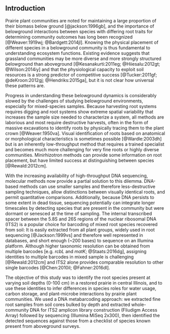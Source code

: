 
## Introduction

Prairie plant communities are noted for maintaining a large proportion of their biomass below ground [@jackson:1996gb], and the importance of belowground interactions between species with differing root traits for determining community outcomes has long been recognized [@Weaver:1919wj; @Bardgett:2014jl]. Knowing the physical placement of different species in a belowground community is thus fundamental to understanding ecosystem functions. Existing evidence suggests that grassland communities may be more diverse and more strongly structured belowground than aboveground [@Kesanakurti:2011eg; @Hiiesalu:2012gt; @Wilson:2014iy] and that the physiological capacity to exploit soil resources is a strong predictor of competitive success [@Tucker:2011gf; @deKroon:2012gj; @Hendriks:2015ga], but it is not clear how universal these patterns are.

Progress in understanding these belowground dynamics is considerably slowed by the challenges of studying belowground environments, especially for mixed-species samples. Because harvesting root systems requires digging and root systems show extreme spatial variability that increases the sample size needed to characterize a system, all methods are laborious and most require destructive harvests, often in the form of massive excavations to identify roots by physically tracing them to the plant crown [@Weaver:1950va]. Visual identification of roots based on anatomical or morphological characteristics is sometimes possible [@Wardle:2003dh] but is an inherently low-throughput method that requires a trained specialist and becomes much more challenging for very fine roots or highly diverse communities. Minirhizotron methods can provide some information on root placement, but have limited success at distinguishing between species [@Rewald:2012cm].

With the increasing availability of high-throughput DNA sequencing, molecular methods now provide a partial solution to this dilemma. DNA-based methods can use smaller samples and therefore less-destructive sampling techniques, allow distinctions between visually identical roots, and permit quantitative comparisons. Additionally, because DNA persists to some extent in dead tissue, sequencing potentially can integrate longer timescales by detecting species that are present in the community but were dormant or senesced at the time of sampling. The internal transcribed spacer between the 5.8S and 26S regions of the nuclear ribosomal DNA (ITS2) is a popular choice for barcoding of mixed root species recovered from soil: It is easily extracted from all plant groups, widely used in root sequencing [@Jackson:1999vs] and therefore well represented in databases, and short enough (~200 bases) to sequence on an Illumina platform. Although higher taxonomic resolution can be obtained from multiple barcodes [e.g. *rcbL* and *matK*; @Staats:2016dg], assigning identities to multiple barcodes in mixed sample is challenging [@Rewald:2012cm] and ITS2 alone provides comparable resolution to other single barcodes [@Chen:2010il; @Fahner:2016dl]. 

The objective of this study was to identify the root species present at varying soil depths (0-100 cm) in a restored prairie in central Illinois, and to use these identities to infer differences in species roles for water usage, carbon storage, and plant-microbe interactions by prairie plant communities. We used a DNA metabarcoding approach: we extracted fine root samples from soil cores bulked by depth and extracted whole-community DNA for ITS2 amplicon library construction (Fliudigm Access Array) followed by sequencing (Illumina MiSeq 2x300), then identified the detected sequences against those from a checklist of species known present from aboveground surveys.
